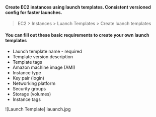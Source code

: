 #### Create EC2 inatances using launch templates. Consistent versioned config for faster launches.

>EC2 > Instances > Luanch Templates > Create luanch templates 

#### You can fill out these basic requirements to create your own launch templates

- Launch template name - required 
- Template version description
- Template tags
- Amazon machine image (AMI)
- Instance type
- Key pair (login)
- Networking platform
- Security groups 
- Storage (volumes)
- Instance tags 

![Launch Template] lauanch.jpg
